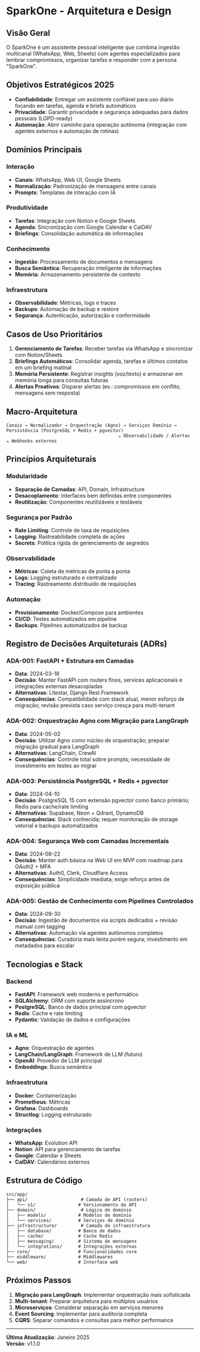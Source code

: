 # SparkOne - Arquitetura e Design

## Visão Geral

O SparkOne é um assistente pessoal inteligente que combina ingestão multicanal (WhatsApp, Web, Sheets) com agentes especializados para lembrar compromissos, organizar tarefas e responder com a persona "SparkOne".

## Objetivos Estratégicos 2025

- **Confiabilidade**: Entregar um assistente confiável para uso diário focando em tarefas, agenda e briefs automáticos
- **Privacidade**: Garantir privacidade e segurança adequadas para dados pessoais (LGPD-ready)
- **Automação**: Abrir caminho para operação autônoma (integração com agentes externos e automação de rotinas)

## Domínios Principais

### Interação
- **Canais**: WhatsApp, Web UI, Google Sheets
- **Normalização**: Padronização de mensagens entre canais
- **Prompts**: Templates de interação com IA

### Produtividade
- **Tarefas**: Integração com Notion e Google Sheets
- **Agenda**: Sincronização com Google Calendar e CalDAV
- **Briefings**: Consolidação automática de informações

### Conhecimento
- **Ingestão**: Processamento de documentos e mensagens
- **Busca Semântica**: Recuperação inteligente de informações
- **Memória**: Armazenamento persistente de contexto

### Infraestrutura
- **Observabilidade**: Métricas, logs e traces
- **Backups**: Automação de backup e restore
- **Segurança**: Autenticação, autorização e conformidade

## Casos de Uso Prioritários

1. **Gerenciamento de Tarefas**: Receber tarefas via WhatsApp e sincronizar com Notion/Sheets
2. **Briefings Automáticos**: Consolidar agenda, tarefas e últimos contatos em um briefing matinal
3. **Memória Persistente**: Registrar insights (voz/texto) e armazenar em memória longa para consultas futuras
4. **Alertas Proativos**: Disparar alertas (ex.: compromissos em conflito, mensagens sem resposta)

## Macro-Arquitetura

```text
Canais → Normalizador → Orquestração (Agno) → Serviços Domínio → Persistência (PostgreSQL + Redis + pgvector)
                                          ↘ Observabilidade / Alertas ↘ Webhooks externos
```

## Princípios Arquiteturais

### Modularidade
- **Separação de Camadas**: API, Domain, Infrastructure
- **Desacoplamento**: Interfaces bem definidas entre componentes
- **Reutilização**: Componentes reutilizáveis e testáveis

### Segurança por Padrão
- **Rate Limiting**: Controle de taxa de requisições
- **Logging**: Rastreabilidade completa de ações
- **Secrets**: Política rígida de gerenciamento de segredos

### Observabilidade
- **Métricas**: Coleta de métricas de ponta a ponta
- **Logs**: Logging estruturado e centralizado
- **Tracing**: Rastreamento distribuído de requisições

### Automação
- **Provisionamento**: Docker/Compose para ambientes
- **CI/CD**: Testes automatizados em pipeline
- **Backups**: Pipelines automatizados de backup

## Registro de Decisões Arquiteturais (ADRs)

### ADA-001: FastAPI + Estrutura em Camadas
- **Data**: 2024-03-18
- **Decisão**: Manter FastAPI com routers finos, services aplicacionais e integrações externas desacopladas
- **Alternativas**: Litestar, Django Rest Framework
- **Consequências**: Compatibilidade com stack atual, menor esforço de migração; revisão prevista caso serviço cresça para multi-tenant

### ADA-002: Orquestração Agno com Migração para LangGraph
- **Data**: 2024-05-02
- **Decisão**: Utilizar Agno como núcleo de orquestração; preparar migração gradual para LangGraph
- **Alternativas**: LangChain, CrewAI
- **Consequências**: Controle total sobre prompts; necessidade de investimento em testes ao migrar

### ADA-003: Persistência PostgreSQL + Redis + pgvector
- **Data**: 2024-04-10
- **Decisão**: PostgreSQL 15 com extensão pgvector como banco primário; Redis para cache/rate limiting
- **Alternativas**: Supabase, Neon + Qdrant, DynamoDB
- **Consequências**: Stack conhecida; requer monitoração de storage vetorial e backups automatizados

### ADA-004: Segurança Web com Camadas Incrementais
- **Data**: 2024-08-22
- **Decisão**: Manter auth básica na Web UI em MVP com roadmap para OAuth2 + MFA
- **Alternativas**: Auth0, Clerk, Cloudflare Access
- **Consequências**: Simplicidade imediata; exige reforço antes de exposição pública

### ADA-005: Gestão de Conhecimento com Pipelines Controlados
- **Data**: 2024-09-30
- **Decisão**: Ingestão de documentos via scripts dedicados + revisão manual com tagging
- **Alternativas**: Automação via agentes autônomos completos
- **Consequências**: Curadoria mais lenta porém segura; investimento em metadados para escalar

## Tecnologias e Stack

### Backend
- **FastAPI**: Framework web moderno e performático
- **SQLAlchemy**: ORM com suporte assíncrono
- **PostgreSQL**: Banco de dados principal com pgvector
- **Redis**: Cache e rate limiting
- **Pydantic**: Validação de dados e configurações

### IA e ML
- **Agno**: Orquestração de agentes
- **LangChain/LangGraph**: Framework de LLM (futuro)
- **OpenAI**: Provedor de LLM principal
- **Embeddings**: Busca semântica

### Infraestrutura
- **Docker**: Containerização
- **Prometheus**: Métricas
- **Grafana**: Dashboards
- **Structlog**: Logging estruturado

### Integrações
- **WhatsApp**: Evolution API
- **Notion**: API para gerenciamento de tarefas
- **Google**: Calendar e Sheets
- **CalDAV**: Calendários externos

## Estrutura de Código

```
src/app/
├── api/                    # Camada de API (routers)
│   └── v1/                # Versionamento da API
├── domain/                 # Lógica de domínio
│   ├── models/            # Modelos de domínio
│   └── services/          # Serviços de domínio
├── infrastructure/         # Camada de infraestrutura
│   ├── database/          # Banco de dados
│   ├── cache/             # Cache Redis
│   ├── messaging/         # Sistema de mensagens
│   └── integrations/      # Integrações externas
├── core/                  # Funcionalidades core
├── middleware/            # Middlewares
└── web/                   # Interface web
```

## Próximos Passos

1. **Migração para LangGraph**: Implementar orquestração mais sofisticada
2. **Multi-tenant**: Preparar arquitetura para múltiplos usuários
3. **Microserviços**: Considerar separação em serviços menores
4. **Event Sourcing**: Implementar para auditoria completa
5. **CQRS**: Separar comandos e consultas para melhor performance

---

**Última Atualização**: Janeiro 2025  
**Versão**: v1.1.0
